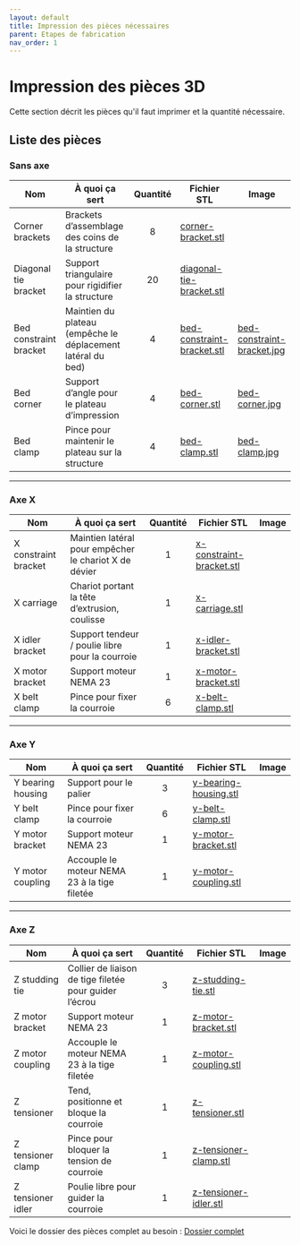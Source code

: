```yaml
---
layout: default
title: Impression des pièces nécessaires
parent: Etapes de fabrication
nav_order: 1
---
```


# Impression des pièces 3D

Cette section décrit les pièces qu'il faut imprimer et la quantité nécessaire.

## Liste des pièces

### Sans axe

| Nom                    | À quoi ça sert                                                    | Quantité | Fichier STL | Image |
|------------------------|--------------------------------------------------------------------|:--------:|-------------|-------|
| Corner brackets        | Brackets d’assemblage des coins de la structure                    |    8     |[corner-bracket.stl](../piece_3d/Corner-bracket.stl)             |       |
| Diagonal tie bracket   | Support triangulaire pour rigidifier la structure                  |   20     |[diagonal-tie-bracket.stl](../piece_3d/Diagonal-tie-bracket.stl)             |       |
| Bed constraint bracket | Maintien du plateau (empêche le déplacement latéral du bed)        |    4     |[bed-constraint-bracket.stl](../piece_3d/Bed-constraint-bracket.stl)             |[bed-constraint-bracket.jpg](../images/bed-constraint-bracket.jpg)        |
| Bed corner             | Support d’angle pour le plateau d’impression                       |    4     |[bed-corner.stl](../piece_3d/Bed-corner.stl)              |[bed-corner.jpg](../images/bed-corner.jpg)         |
| Bed clamp              | Pince pour maintenir le plateau sur la structure                   |    4     |[bed-clamp.stl](../piece_3d/Bed-clamp.stl)             |[bed-clamp.jpg](../images/bed-clamp.jpg)        |

---

### Axe X

| Nom                  | À quoi ça sert                                                           | Quantité | Fichier STL | Image |
|----------------------|---------------------------------------------------------------------------|:--------:|-------------|-------|
| X constraint bracket | Maintien latéral pour empêcher le chariot X de dévier                     |    1     |[x-constraint-bracket.stl](../piece_3d/X-constraint-bracket.stl)             |       |
| X carriage           | Chariot portant la tête d’extrusion, coulisse                             |    1     |[x-carriage.stl](../piece_3d/X-carriage.stl)             |       |
| X idler bracket      | Support tendeur / poulie libre pour la courroie                           |    1     |[x-idler-bracket.stl](../piece_3d/X-idler-bracket.stl)             |       |
| X motor bracket      | Support moteur NEMA 23                                                    |    1     |[x-motor-bracket.stl](../piece_3d/X-motor-bracket.stl)             |       |
| X belt clamp         | Pince pour fixer la courroie                                              |    6     |[x-belt-clamp.stl](../piece_3d/X-belt-clamp.stl)             |       |

---

### Axe Y

| Nom                 | À quoi ça sert                                                         | Quantité | Fichier STL | Image |
|---------------------|-------------------------------------------------------------------------|:--------:|-------------|-------|
| Y bearing housing   | Support pour le palier                                                  |    3     |[y-bearing-housing.stl](../piece_3d/Y-bearing-housing.stl)             |       |
| Y belt clamp        | Pince pour fixer la courroie                                            |    6     |[y-belt-clamp.stl](../piece_3d/Y-belt-clamp.stl)             |       |
| Y motor bracket     | Support moteur NEMA 23                                                  |    1     |[y-motor-bracket.stl](../piece_3d/Y-motor-bracket.stl)             |       |
| Y motor coupling    | Accouple le moteur NEMA 23 à la tige filetée                            |    1     |[y-motor-coupling.stl](../piece_3d/Y-motor-coupling.stl)             |       |

---

### Axe Z

| Nom                  | À quoi ça sert                                                              | Quantité | Fichier STL | Image |
|----------------------|------------------------------------------------------------------------------|:--------:|-------------|-------|
| Z studding tie       | Collier de liaison de tige filetée pour guider l’écrou                       |    3     |[z-studding-tie.stl](../piece_3d/Z-studding-tie.stl)             |       |
| Z motor bracket      | Support moteur NEMA 23                                                       |    1     |[z-motor-bracket.stl](../piece_3d/Z-motor-bracket.stl)             |       |
| Z motor coupling     | Accouple le moteur NEMA 23 à la tige filetée                                 |    1     |[z-motor-coupling.stl](../piece_3d/Z-motor-coupling.stl)             |       |
| Z tensioner          | Tend, positionne et bloque la courroie                                       |    1     |[z-tensioner.stl](../piece_3d/Z-tensioner.stl)             |       |
| Z tensioner clamp    | Pince pour bloquer la tension de courroie                                    |    1     |[z-tensioner-clamp.stl](../piece_3d/Z-tensioner-clamp.stl)             |       |
| Z tensioner idler    | Poulie libre pour guider la courroie                                         |    1     |[z-tensioner-idler.stl](../piece_3d/Z-tensioner-idler.stl)             |       |

Voici le dossier des pièces complet au besoin : [Dossier complet](../piece_3d/Reprap-cartesian-bot-1.0.5.zip)

